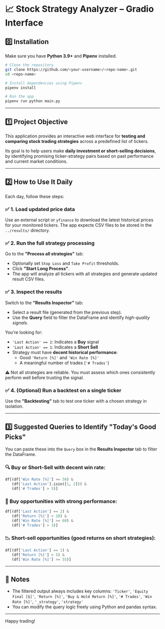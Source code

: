 # 📈 Stock Strategy Analyzer – Gradio Interface

## 0️⃣ Installation

Make sure you have **Python 3.9+** and **Pipenv** installed.

```bash
# Clone the repository
git clone https://github.com/<your-username>/<repo-name>.git
cd <repo-name>

# Install dependencies using Pipenv
pipenv install

# Run the app
pipenv run python main.py
```

---

## 1️⃣ Project Objective

This application provides an interactive web interface for **testing and comparing stock trading strategies** across a predefined list of tickers.

Its goal is to help users make **daily investment or short-selling decisions**, by identifying promising ticker-strategy pairs based on past performance and current market conditions.

---

## 2️⃣ How to Use It Daily

Each day, follow these steps:

### ✅ 1. Load updated price data
Use an external script or `yfinance` to download the latest historical prices for your monitored tickers. The app expects CSV files to be stored in the `../results/` directory.

### ✅ 2. Run the full strategy processing
Go to the **"Process all strategies"** tab:
- Optionally set `Stop Loss` and `Take Profit` thresholds.
- Click **"Start Long Process"**.
- The app will analyze all tickers with all strategies and generate updated result CSV files.

### ✅ 3. Inspect the results
Switch to the **"Results Inspector"** tab:
- Select a result file (generated from the previous step).
- Use the **Query** field to filter the DataFrame and identify *high-quality signals*.

You're looking for:
- `'Last Action' == 2`: Indicates a **Buy** signal
- `'Last Action' == 1`: Indicates a **Short Sell**
- Strategy must have **decent historical performance**:
  - Good `'Return [%]'` and `'Win Rate [%]'`
  - A meaningful number of trades (`'# Trades'`)

⚠️ Not all strategies are reliable. You must assess which ones consistently perform well before trusting the signal.

### ✅ 4. (Optional) Run a backtest on a single ticker
Use the **"Backtesting"** tab to test one ticker with a chosen strategy in isolation.

---

## 3️⃣ Suggested Queries to Identify "Today's Good Picks"

You can paste these into the `Query` box in the **Results Inspector** tab to filter the DataFrame.

### 🔍 Buy or Short-Sell with decent win rate:

```python
df[(df['Win Rate [%]'] >= 50) &
   (df['Last Action'].isin([1, 2])) &
   (df['# Trades'] > 5)]
```

### 💸 Buy opportunities with strong performance:

```python
df[(df['Last Action'] == 2) &
   (df['Return [%]'] > 10) &
   (df['Win Rate [%]'] >= 60) &
   (df['# Trades'] > 3)]
```

### 📉 Short-sell opportunities (good returns on short strategies):

```python
df[(df['Last Action'] == 1) &
   (df['Return [%]'] > 5) &
   (df['Win Rate [%]'] >= 55)]
```

---

## 🧩 Notes

- The filtered output always includes key columns:
  `'Ticker'`, `'Equity Final [$]'`, `'Return [%]'`, `'Buy & Hold Return [%]'`, `'# Trades'`, `'Win Rate [%]'`, `'_strategy'`, `'strategy'`
- You can modify the query logic freely using Python and pandas syntax.

---

Happy trading!